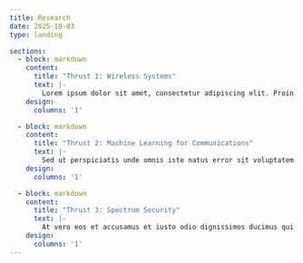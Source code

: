```yaml
---
title: Research
date: 2025-10-03
type: landing

sections:
  - block: markdown
    content:
      title: "Thrust 1: Wireless Systems"
      text: |-
        Lorem ipsum dolor sit amet, consectetur adipiscing elit. Proin feugiat, metus nec aliquam dignissim, nulla lectus dignissim neque, vel ultricies nulla orci in ipsum. Suspendisse potenti. Donec sit amet turpis ut ligula fermentum hendrerit.
    design:
      columns: '1'

  - block: markdown
    content:
      title: "Thrust 2: Machine Learning for Communications"
      text: |-
        Sed ut perspiciatis unde omnis iste natus error sit voluptatem accusantium doloremque laudantium, totam rem aperiam. Eaque ipsa quae ab illo inventore veritatis et quasi architecto beatae vitae dicta sunt explicabo.
    design:
      columns: '1'

  - block: markdown
    content:
      title: "Thrust 3: Spectrum Security"
      text: |-
        At vero eos et accusamus et iusto odio dignissimos ducimus qui blanditiis praesentium voluptatum deleniti atque corrupti quos dolores et quas molestias excepturi sint occaecati cupiditate non provident.
    design:
      columns: '1'
---
```


